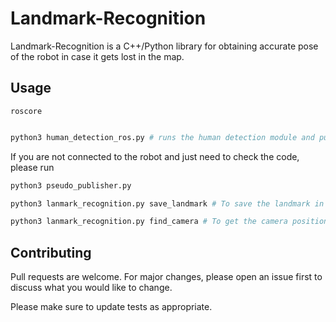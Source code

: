 # Landmark-Recognition

Landmark-Recognition is a C++/Python library for obtaining accurate pose of the robot in case it gets lost in the map.


## Usage
```
roscore
```

```python

python3 human_detection_ros.py # runs the human detection module and publishes the x, y, z coordinates

```
If you are not connected to the robot and just need to check the code, please run

```python
python3 pseudo_publisher.py

```

```python
python3 lanmark_recognition.py save_landmark # To save the landmark in the dictionary

```
```python
python3 lanmark_recognition.py find_camera # To get the camera position if the global coordinates of landmark are present in the dictionary

```


## Contributing
Pull requests are welcome. For major changes, please open an issue first to discuss what you would like to change.

Please make sure to update tests as appropriate.
